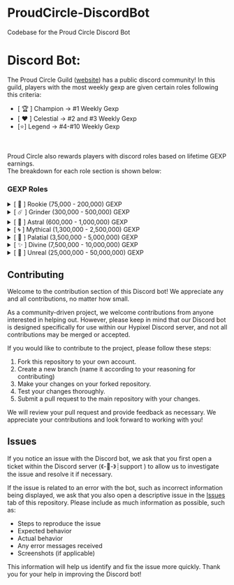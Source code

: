 # ProudCircle-DiscordBot
Codebase for the Proud Circle Discord Bot

# Discord Bot:
The Proud Circle Guild ([website](http://proudcircle.xyz)) has a public discord community! In this guild, players with the most weekly gexp are given certain roles following this criteria:

- [ 🏆 ] Champion -> #1 Weekly Gexp
- [ ❤️ ] Celestial -> #2 and #3 Weekly Gexp
- [⭐] Legend -> #4-#10 Weekly Gexp

<br>

Proud Circle also rewards players with discord roles based on lifetime GEXP earnings.\
The breakdown for each role section is shown below:

### GEXP Roles
<details>
<summary>[ 👾 ] Rookie (75,000 - 200,000) GEXP</summary>

  - [ 👾 ] Rookie [I] 75,000
  - [ 👾 ] Rookie [II] 100,000
  - [ 👾 ] Rookie [III] 125,000
  - [ 👾 ] Rookie [IV] 150,000
  - [ 👾 ] Rookie [V] 200,000

</details>

<details>
<summary>[ ☄️ ] Grinder (300,000 - 500,000) GEXP</summary>

  - [ ☄️ ] Grinder [I] 300,000
  - [ ☄️ ] Grinder [II] 350,000
  - [ ☄️ ] Grinder [III] 400,000
  - [ ☄️ ] Grinder [IV] 450,000
  - [ ☄️ ] Grinder [V] 500,000

</details>

<details>
<summary>[ 🌙 ] Astral (600,000 - 1,000,000) GEXP</summary>

  - [ 🌙 ] Astral [I] 600,000
  - [ 🌙 ] Astral [II] 700,000
  - [ 🌙 ] Astral [III] 800,000
  - [ 🌙 ] Astral [IV] 900,000
  - [ 🌙 ] Astral [V] 1,000,000

</details>

<details>
<summary>[ 🌀 ] Mythical (1,300,000 - 2,500,000) GEXP</summary>

  - [ 🌀 ] Mythical [I] 1,300,000
  - [ 🌀 ] Mythical [II] 1,600,000
  - [ 🌀 ] Mythical [III] 1,900,000
  - [ 🌀 ] Mythical [IV] 2,200,000
  - [ 🌀 ] Mythical [V] 2,500,000

</details>

<details>
<summary>[ 🌟 ] Palatial (3,500,000 - 5,000,000) GEXP</summary>

  - [ 🌟 ] Palatial [I] 3,500,000
  - [ 🌟 ] Palatial [II] 3,750,000
  - [ 🌟 ] Palatial [III] 4,000,000
  - [ 🌟 ] Palatial [IV] 4,500,000
  - [ 🌟 ] Palatial [V] 5,000,000

</details>

<details>
<summary>[ ✨ ] Divine (7,500,000 - 10,000,000) GEXP</summary>

  - [ ✨ ] Divine [I] 7,500,000
  - [ ✨ ] Divine [II] 8,000,000
  - [ ✨ ] Divine [III] 8,500,000
  - [ ✨ ] Divine [IV] 9,000,000
  - [ ✨ ] Divine [V] 10,000,000

</details>

<details>
<summary>[  👀  ] Unreal (25,000,000 - 50,000,000) GEXP</summary>

  - [  👀  ] Unreal [I] 25,000,000
  - [  👀  ] Unreal [II] 30,000,000
  - [  👀  ] Unreal [III] 35,000,000
  - [  👀  ] Unreal [IV] 40,000,000
  - [  👀  ] Unreal [V] 45,000,000
  - [  👀  ] Unreal [VI] 50,000,000

</details>


## Contributing
Welcome to the contribution section of this Discord bot! We appreciate any and all contributions, no matter how small.

As a community-driven project, we welcome contributions from anyone interested in helping out. However, please keep in mind that our Discord bot is designed specifically for use within our Hypixel Discord server, and not all contributions may be merged or accepted.

If you would like to contribute to the project, please follow these steps:

1. Fork this repository to your own account.
2. Create a new branch (name it according to your reasoning for contributing)
3. Make your changes on your forked repository. 
4. Test your changes thoroughly.
5. Submit a pull request to the main repository with your changes.

We will review your pull request and provide feedback as necessary. We appreciate your contributions and look forward to working with you!

## Issues
If you notice an issue with the Discord bot, we ask that you first open a ticket within the Discord server (《-💎-》┊support ) to allow us to investigate the issue and resolve it if necessary.

If the issue is related to an error with the bot, such as incorrect information being displayed, we ask that you also open a descriptive issue in the [Issues](https://github.com/itzilly/ProudCircle-DiscordBot/issues/new) tab of this repository. Please include as much information as possible, such as:

- Steps to reproduce the issue
- Expected behavior
- Actual behavior
- Any error messages received
- Screenshots (if applicable)

This information will help us identify and fix the issue more quickly. Thank you for your help in improving the Discord bot!